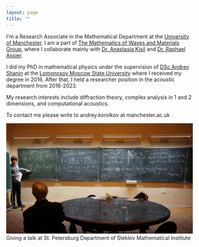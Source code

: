 ```yaml
---
layout: page
title: ""
---
```


I'm a Research Associate in the Mathematical Department at the [University of Manchester](https://www.manchester.ac.uk). I am a part of [The Mathematics of Waves and Materials Group](https://www.mwmresearchgroup.org), where I collaborate mainly with [Dr. Anastasia Kisil](https://anastasiakisil.weebly.com/) and [Dr. Raphael Assier](https://raphaelassier.weebly.com/).

I did my PhD in mathematical physics under the supervision of [DSc Andrey Shanin](https://acoustics.phys.msu.ru/teachers/shanin_files/~shanin/index.html) at the [Lomonosov Moscow State University](https://www.phys.msu.ru/eng/) where I received my degree in 2016. After that, I held a researcher position in the acoustic department from 2016-2023.

My research interests include diffraction theory, complex analysis in 1 and 2 dimensions, and computational acoustics.

To contact me please write to andrey.korolkov at manchester.ac.uk 

![Giving a talk in Saint-Petersburg Steklov's institute](/assets/Talk_at_Steklov.jpg)
Giving a talk at St. Petersburg Department of Steklov Mathematical Institute
